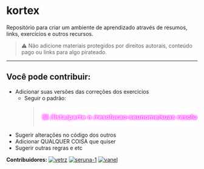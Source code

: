 # kortex

Repositório para criar um ambiente de aprendizado através de resumos, links, exercícios e outros recursos.  
> ⚠️ Não adicione materiais protegidos por direitos autorais, conteúdo pago ou links para algo pirateado.
---
## Você pode contribuir:
- Adicionar suas versões das correções dos exercicios
  - Seguir o padrão:
    > <img src="assets/neon.svg">
- Sugerir alterações no código dos outros
- Adicionar QUALQUER COISA que quiser
- Sugerir outras regras e etc

**Contribuidores:**
[![vetrz](assets/icons/vetrz.ico)](https://github.com/vetrz)
[![seruna-1](assets/icons/seruna.ico)](https://github.com/seruna-1)
[![vanel](assets/icons/vanel.ico)](https://github.com/vaneldoga)
